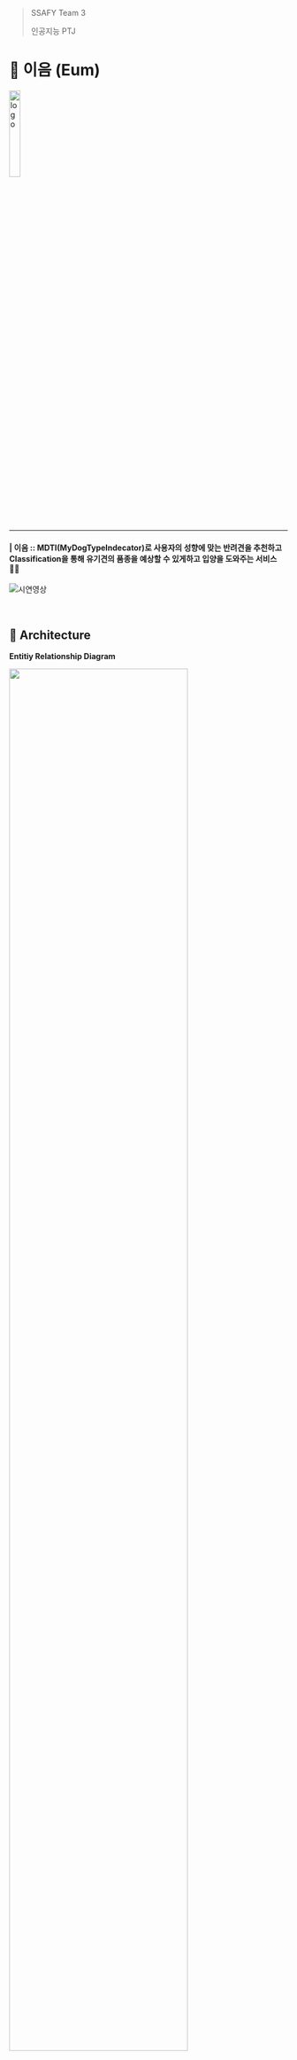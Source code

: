 > SSAFY Team 3 
>
> 인공지능 PTJ

# 🐶 이음 (Eum)



<img width="20%" src="https://user-images.githubusercontent.com/42338624/116283738-3259ab80-a7c7-11eb-9d47-19309641f75b.png" alt="logo" />

------


#### | 이음 :: MDTI(MyDogTypeIndecator)로 사용자의 성향에 맞는 반려견을 추천하고 Classification을 통해 유기견의 품종을 예상할 수 있게하고 입양을 도와주는 서비스 🐕‍🦺




![시연영상](https://user-images.githubusercontent.com/42338624/116279757-e1e04f00-a7c2-11eb-9abc-fd19db5f0e4c.gif)








<br />

## 🔧 Architecture

**Entitiy Relationship Diagram**

<img width="80%" src="./산출물/ERD.png" />

<br />

**Sequence Diagrams**

<img width="80%" src="./산출물/이음_시퀀스다이어그램.png" />


------




<br />

### 📦 Requirements
> * Node Package Module
> * MySQL
> * Python 3.6
> * JDK 1.8




<br />

## 📚 install

```bash
$ git https://lab.ssafy.com/s04-ai-speech-sub3/s04p23d103.git
```

```bash
$ yarn install
```


### 1. database

> ###### ieum.sql을 참조 하여 데이터 베이스 생성 


### 2. backend server run
> ###### application.yml 에서 database 설정 변경
> ###### 빌드 & 실행
```bash
$ ./gradlew build
$ java -jar [filename].jar
```


### 3. frontserver server run
> ###### backend server 에 맞춰 api 요청 주소 변경

```bash
$ yarn run serve
```



<br />

## 🔬 classification dataset

> ###### stanford dogs dataset 과 Tsinghua dogs dataset 에서 사진을 선별하고 진돗개 이미지를 추가해 135개의 개 종류에 대해 68,569 장의 이미지를 가진 전용 데이터셋을 만듬 

### 🧬classification 학습 모델 

> ###### ImageNet으로 pre-trained 된 Inception V1 모델을 사용





------





<br />

## 🎨 Feature


<br />

### 📝 MDTI Solution

> MDTI(My Dog Type  Indicator)검사의 채점방식을 어떻게 처리하였는 지에 대한 설명입니다.



#### 📃 MDTI Questionnaire

> MDTI검사의 질문과 선택지를 표로 나타내었을 때와 구현한 코드입니다.

| Question No. |                질문                | 선택지                                                       | Key             |
| :----------: | :--------------------------------: | :----------------------------------------------------------- | :-------------- |
|      Q1      |       반려견의 털이 빠진다면       | ① 상관없다<br />② 어느 정도 괜찮다<br />③ 예민하다           | O<br />O<br />X |
|      Q2      | 함께 살기에 적당한 반려견의 크기는 | ① 5kg 이하 소형견<br />② 10kg 안팎의 중형견<br />③ 15kg 이상 대형견 | X<br />X<br />O |
|      Q3      |     하루에 산책 가능한 시간은      | ① 집 주변에서 가벼운 산책<br />② 2시간 이상 산책             | O<br />X        |
|      Q4      |    우리집 반려견이 짖는 정도는     | ① 많이 짖지 않았으면 좋겠다<br />② 짖음 훈련으로 극복 가능하다 | X<br />O        |
|      Q5      |     가족이 집을 비우는 경우는      | ① 가족이 집에 있는 경우가 많다<br />② 때때로 모두 집을 비운다 | X<br />O        |
|      Q6      |   키우고 싶은 반려견의 이미지는    | ① 인기 많은 품종 중 하나였으면<br />② 내가 좋다면 아무래도 상관없다 | O<br />X        |

```javascript
 questions: [ 	//question: 질문; no: QuestionNo; props: 선택지; correct: Key; accuracy: 정확도 
            {
              question: "반려견의 털이 빠진다면...",
              propositions: [
                { no: 11, props: "상관없다", correct: true, accuracy: 0.93 },
                { no: 12, props: "어느 정도 괜찮다", correct: true, accuracy: 0.81 },
                { no: 13, props: "예민하다", correct: false, accuracy: 0.93 },
              ],
              solved: false,
            },
            {
              question: "함께 살기에 적당한 반려견의 크기는...",
              propositions: [
                { no: 21, props: "5kg 이하 소형견", correct: false, accuracy: 0.93},
                { no: 22, props: "10kg 안팎의 중형견", correct: false, accuracy: 0.71},
                { no: 23, props: "15kg 이상 대형견", correct: true, accuracy: 0.93},
              ],
              solved: false,
            },
            {
              question: "하루에 산책 가능한 시간은...",
              propositions: [
                { no: 31, props: "집 주변에서 가벼운 산책", correct: true, accuracy: 0.93 },
                { no: 32, props: "2시간 이상 산책", correct: false, accuracy: 0.93 },
              ],
              solved: false,
            },
            {
              question: "우리집 반려견이 짖는 정도는...",
              propositions: [
                { no: 41, props: "많이 짖지 않았으면 좋겠다", correct: false, accuracy: 0.93,},
                { no: 42, props: "짖음 훈련으로 극복 가능하다", correct: true, accuracy: 0.93, },
              ],
              solved: false,
            },
            {
              question: "가족이 집을 비우는 경우는...",
              propositions: [
                { no: 51, props: "가족이 집에 있는 경우가 많다.", correct: false, accuracy: 0.93, },
                { no: 52, props: "때때로 모두 집을 비운다.", correct: true, accuracy: 0.55 },
              ],
              solved: false,
            },
            {
              question: "키우고 싶은 반려견의 이미지는...",
              propositions: [
                { no: 61, props: "인기 많은 품종 중 하나였으면", correct: true, accuracy: 0.93, },
                { no: 62, props: "내가 좋다면 아무래도 상관없다.", correct: false, accuracy: 0.93, },
              ],
              solved: false,
            },
          ],
```




<br />

#### 🐶 품종별 Question's Key

> 품종에 따라 질문에 해당되는 key값
>
> ex) 비숑에 적합한 견주는 털빠짐에 예민하며, 소형견을 선호하고, 가벼운 산책을 즐기며, 많이 짖지않으며, 집에 있는 시간이 많고, 인기있는 품종을 선호하는 사람에 해당될 것입니다. 따라서 다음 표와 같은 값을 가지게 됩니다.

|                  |  Q1  |  Q2  |  Q3  |  Q4  |  Q5  |  Q6  |
| :--------------: | :--: | :--: | :--: | :--: | :--: | :--: |
|     **비숑**     |  X   |  X   |  O   |  X   |  X   |  O   |
|     **시츄**     |  O   |  X   |  O   |  X   |  O   |  X   |
| **골든리트리버** |  O   |  O   |  X   |  O   |  O   |  O   |
| **요크셔테리어** |  X   |  O   |  O   |  X   |  O   |  X   |
|   **웰시코기**   |  X   |  X   |  O   |  X   |  O   |  O   |
|    **말티즈**    |  O   |  X   |  O   |  O   |  X   |  X   |
|     **푸들**     |  X   |  X   |  O   |  O   |  X   |  O   |
|     **불독**     |  X   |  O   |  O   |  X   |  O   |  O   |
|  **포메라니안**  |  O   |  X   |  O   |  O   |  X   |  O   |
|   **보더콜리**   |  O   |  O   |  X   |  X   |  O   |  X   |
|     **시바**     |  X   |  X   |  X   |  X   |  O   |  O   |
|     **진도**     |  X   |  X   |  X   |  O   |  O   |  X   |
|    **치와와**    |  X   |  X   |  O   |  O   |  X   |  X   |

```javascript
dogsMdti: [     //MDTI에서 활용되는 품종에따른 질문에따른 답(Answer the Question)
            {breed: "비숑", AtQ: [false, false, true, false, false, true] },
            {breed: "시츄", AtQ: [true, false, true, false, true, false] },
            {breed: "골든리트리버", AtQ: [true, true, false, true, true, true] },
            {breed: "요크셔테리어", AtQ: [false, true, true, false, true, false] },
            {breed: "웰시코기", AtQ: [false, false, true, false, true, true] },
            {breed: "말티즈", AtQ: [true, false, true, true, false, false] },
            {breed: "푸들", AtQ: [false, false, true, true, false, true] },
            {breed: "불독", AtQ: [false, true, true, false, true, true] },
            {breed: "포메라니안", AtQ: [true, false, true, true, false, true] },
            {breed: "보더콜리", AtQ: [true, true, false, false, true, false] },
            {breed: "시바", AtQ: [false, false, false, false, true, true] },
            {breed: "진도", AtQ: [false, false, false, true, true, false] },
            {breed: "치와와", AtQ: [false, false, true, true, false, false] },
        ],
```




<br />

#### 📊 ScoreBoard

> 품종에 따라 점수를 매길 수 있는 점수판입니다. 점수가 가장 높을 수록 설문자와 적합한 품종입니다.

|           | 비숑 | 시츄 | 골든리트리버 | 요크셔테리어 | 웰시코기 | 말티즈 | 푸들 | 불독 | 포메라니안 | 보더콜리 | 시바 | 진도 | 치와와 |
| :-------: | :--: | :--: | :----------: | :----------: | :------: | :----: | :--: | :--: | :--------: | :------: | :--: | :--: | :----: |
| **score** |  0   |  0   |      0       |      0       |    0     |   0    |  0   |  0   |     0      |    0     |  0   |  0   |   0    |

```javascript
mdtiScoreboard: [   //MDTI에서 작성된 설문을 바탕으로 유저와 가장 맞는 강아지를 추천해주기위한 점수판
          {breed: "비숑", score: 0},
          {breed: "시츄", score: 0},
          {breed: "골든리트리버", score: 0},
          {breed: "요크셔테리어", score: 0},
          {breed: "웰시코기", score: 0},
          {breed: "말티즈", score: 0},
          {breed: "푸들", score: 0},
          {breed: "불독", score: 0},
          {breed: "포메라니안", score: 0},
          {breed: "보더콜리", score: 0},
          {breed: "시바", score: 0},
          {breed: "진도", score: 0},
          {breed: "치와와", score: 0},
        ],
```


<br />

#### 💯MDTI 채점방식

> `MDTI Questionnaire`의 선택지에서 고른 Key값과  `품종별 Question's Key`와 비교하여 일치하면 해당되는 품종들을 `ScoreBoard`에 score를 1씩 증가시킵니다. 문제수를 거듭할 수록 설문자에게 맞는 품종의 score가 많이 쌓이게 됩니다. 그리고 score를 기준으로 내림차순으로 정렬하여 앞쪽부터 순위 별로 설문자에게 추천됩니다.

```javascript
calculateResult({state, commit}){
          var my_answers = state.myAnswers;	//MDTI Questionnaire의 선택지에서 고른 Key값들
          var dogs_mdti = state.dogsMdti;	//품종별 Question's Key
          var mdti_score_board = state.mdtiScoreboard;	//ScoreBoard
          for(var i = 0; i < my_answers.length; i++ ){
            for(var j = 0; j < dogs_mdti.length; j++ ){
              if(!(my_answers[i] ^ dogs_mdti[j].AtQ[i])){	//XNOR연산(같으면 true, 다르면 false)
                mdti_score_board[j].score++;	//해당되는 품종들의 score를 1씩 증가
              }
            }
          }
          mdti_score_board.sort(function(a, b) {  //내림차순으로 정렬
            return b["score"] - a["score"];
          });
          commit('SET_MDTI_RESULT', res )
        }
```

------

<br />

### 🐕 품종별 입양하기

#### 🐾 품종 선택

> 모든 유기견의 정보는 [종합유기견 보호센터](https://www.zooseyo.or.kr/)에서 크롤링하므로 실제 입양을 기다리는 유기견들을 보여준다
> 

<img width="20%" src="./산출물/품종별페이지.png" />
<br />

#### 🔎 상세페이지

> BSP지수 (Breed Specific Percent) 
>
> :: Classification을 통해 해당 유기견의 외형과 가장 닮은 3종을 수치로 환산하여 도넛차트로 표시

<img width="20%" src="./산출물/상세페이지.png" />
<br />

#### 👨‍👧‍👦 입양하기

> 입양은 해당 유기견을 관리하는 유기견센터 페이지로 이동하여 이루어진다
> 
<img width="20%" src="./산출물/입양페이지.png" />


------

<br />

## 🏓 Contributer

#### 프론트 : 		조현섭

#### 백엔드 : 		김성실, 지승윤, 이수민

#### 인공지능 : 	지서연
